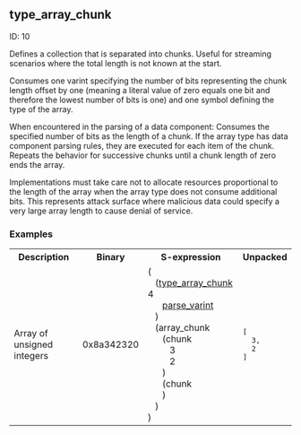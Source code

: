 ## type_array_chunk

ID: 10

Defines a collection that is separated into chunks. Useful for streaming scenarios where the total length is not known at the start.

Consumes one varint specifying the number of bits representing the chunk length offset by one (meaning a literal value of zero equals one bit and therefore the lowest number of bits is one) and one symbol defining the type of the array.

When encountered in the parsing of a data component: Consumes the specified number of bits as the length of a chunk. If the array type has data component parsing rules, they are executed for each item of the chunk. Repeats the behavior for successive chunks until a chunk length of zero ends the array.

Implementations must take care not to allocate resources proportional to the length of the array when the array type does not consume additional bits. This represents attack surface where malicious data could specify a very large array length to cause denial of service.

### Examples

<table><tr><th>Description</th><th>Binary</th><th>S-expression</th><th>Unpacked</th></tr><tr><td>Array of unsigned integers</td><td>0x8a342320</td><td>(<br>&nbsp;&nbsp;&nbsp;(<a href="./type_array_chunk.md">type_array_chunk</a> 4 <br>&nbsp;&nbsp;&nbsp;&nbsp;&nbsp;&nbsp;<a href="./parse_varint.md">parse_varint</a><br>&nbsp;&nbsp;&nbsp;) <br>&nbsp;&nbsp;&nbsp;(array_chunk <br>&nbsp;&nbsp;&nbsp;&nbsp;&nbsp;&nbsp;(chunk <br>&nbsp;&nbsp;&nbsp;&nbsp;&nbsp;&nbsp;&nbsp;&nbsp;&nbsp;3 <br>&nbsp;&nbsp;&nbsp;&nbsp;&nbsp;&nbsp;&nbsp;&nbsp;&nbsp;2<br>&nbsp;&nbsp;&nbsp;&nbsp;&nbsp;&nbsp;) <br>&nbsp;&nbsp;&nbsp;&nbsp;&nbsp;&nbsp;(chunk<br>&nbsp;&nbsp;&nbsp;&nbsp;&nbsp;&nbsp;)<br>&nbsp;&nbsp;&nbsp;)<br>)</td><td><pre>[
  3,
  2
]</pre></td></table>